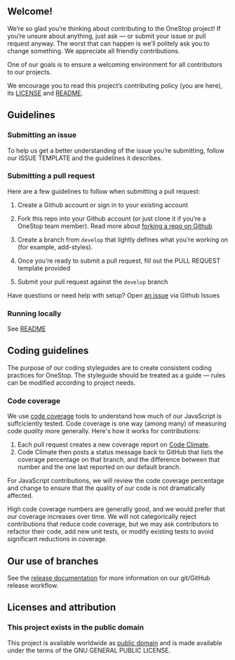 ## Welcome!

We’re so glad you’re thinking about contributing to the OneStop project! If you’re unsure about anything, just ask — or submit your issue or pull request anyway. The worst that can happen is we’ll politely ask you to change something. We appreciate all friendly contributions.

One of our goals is to ensure a welcoming environment for all contributors to our projects.

We encourage you to read this project’s contributing policy (you are here), its
[LICENSE][license] and [README][readme].


## Guidelines

### Submitting an issue

To help us get a better understanding of the issue you’re submitting, follow our
ISSUE TEMPLATE and the guidelines it describes.

### Submitting a pull request

Here are a few guidelines to follow when submitting a pull request:

1. Create a Github account or sign in to your existing account
1. Fork this repo into your Github account (or just clone it if you’re a OneStop team member). Read more about [forking a repo on Github][github fork]

1. Create a branch from `develop` that lightly defines what you’re working on (for example, add-styles).
1. Once you’re ready to submit a pull request, fill out the PULL REQUEST template provided
1. Submit your pull request against the `develop` branch

Have questions or need help with setup? Open [an issue][github issues] via Github Issues

### Running locally

See [README][readme]

## Coding guidelines

The purpose of our coding styleguides are to create consistent coding practices
for OneStop. The styleguide should be treated as a guide — rules can be modified
according to project needs.

### Code coverage

We use [code coverage][code coverage] tools to understand how much of our JavaScript is suffciciently tested. Code coverage is one way (among many) of measuring code _quality_ more generally. Here's how it works for contributions:

1. Each pull request creates a new coverage report on [Code Climate][code climate].
1. Code Climate then posts a status message back to GitHub that lists the coverage percentage on that branch, and the difference between that number and the one last reported on our default branch.

For JavaScript contributions, we will review the code coverage percentage and change to ensure that the quality of our code is not dramatically affected.

High code coverage numbers are generally good, and we would prefer that our coverage increases over time. We will not categorically reject contributions that reduce code coverage, but we may ask contributors to refactor their code, add new unit tests, or modify existing tests to avoid significant reductions in coverage.

## Our use of branches

See the [release documentation][release info] for more information on our git/GitHub release workflow.

## Licenses and attribution

### This project exists in the public domain

This project is available worldwide as [public domain][license] and is made
available under the terms of the GNU GENERAL PUBLIC LICENSE.


[license]: https://github.com/cires-ncei/onestop/license.txt
[readme]: https://github.com/cires-ncei/onestop/readme.md
[github fork]: https://help.github.com/articles/fork-a-repo/
[github issues]: https://github.com/cires-ncei/onestop/issues
[code coverage]: https://en.wikipedia.org/wiki/Code_coverage
[code climate]: https://codeclimate.com/
[release info]: readme.md#release-process 
